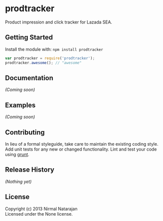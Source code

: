 # prodtracker

Product impression and click tracker for Lazada SEA.

## Getting Started
Install the module with: `npm install prodtracker`

```javascript
var prodtracker = require('prodtracker');
prodtracker.awesome(); // "awesome"
```

## Documentation
_(Coming soon)_

## Examples
_(Coming soon)_

## Contributing
In lieu of a formal styleguide, take care to maintain the existing coding style. Add unit tests for any new or changed functionality. Lint and test your code using [grunt](https://github.com/gruntjs/grunt).

## Release History
_(Nothing yet)_

## License
Copyright (c) 2013 Nirmal Natarajan  
Licensed under the None license.
